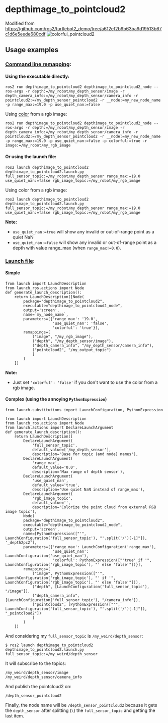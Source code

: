 # depthimage_to_pointcloud2
Modified from https://github.com/ros2/turtlebot2_demo/tree/a612ef2b9b63ba9d19513b67c1d6e5eede680cdf
![colorful_pointcloud2](https://user-images.githubusercontent.com/6606382/164089529-20e523d1-430a-44d0-84f9-be63285d8414.png)


## Usage examples 

### [Command line remapping](https://docs.ros.org/en/galactic/How-To-Guides/Node-arguments.html):

#### Using the executable directly:
```
ros2 run depthimage_to_pointcloud2 depthimage_to_pointcloud2_node --ros-args -r depth:=/my_robot/my_depth_sensor/image -r depth_camera_info:=/my_robot/my_depth_sensor/camera_info -r pointcloud2:=/my_depth_sensor_pointcloud2 -r __node:=my_new_node_name -p range_max:=19.0 -p use_quiet_nan:=false
```

Using [color](https://wiki.ros.org/rviz/DisplayTypes/PointCloudShared#channels) from a rgb image:
```
ros2 run depthimage_to_pointcloud2 depthimage_to_pointcloud2_node --ros-args -r depth:=/my_robot/my_depth_sensor/image -r depth_camera_info:=/my_robot/my_depth_sensor/camera_info -r pointcloud2:=/my_depth_sensor_pointcloud2 -r __node:=my_new_node_name -p range_max:=19.0 -p use_quiet_nan:=false -p colorful:=true -r image:=/my_robot/my_rgb_image
```
#### Or using the launch file:

```
ros2 launch depthimage_to_pointcloud2 depthimage_to_pointcloud2.launch.py full_sensor_topic:=/my_robot/my_depth_sensor range_max:=19.0 use_quiet_nan:=false rgb_image_topic:=/my_robot/my_rgb_image
```

Using color from a rgb image:
```
ros2 launch depthimage_to_pointcloud2 depthimage_to_pointcloud2.launch.py full_sensor_topic:=/my_robot/my_depth_sensor range_max:=19.0 use_quiet_nan:=false rgb_image_topic:=/my_robot/my_rgb_image
```

__Note:__
* `use_quiet_nan:=true` will show any invalid or out-of-range point as a quiet NaN
* `use_quiet_nan:=false` will show any invalid or out-of-range point as a depth with value range_max (when `range_max!=0.0`).

### [Launch file](https://docs.ros.org/en/galactic/Tutorials/Launch/Creating-Launch-Files.html?highlight=remappings):
#### Simple
```
from launch import LaunchDescription
from launch_ros.actions import Node
def generate_launch_description():
    return LaunchDescription([Node(
        package="depthimage_to_pointcloud2",
        executable="depthimage_to_pointcloud2_node",
        output='screen',
        name=`my_node_name`,
        parameters=[{'range_max': '19.0', 
                     'use_quiet_nan': 'false',
                     'colorful': 'true'}],
        remappings=[
            ("image", "/my_rgb_image"),
            ("depth", "/my_depth_sensor/image"),
            ("depth_camera_info", "/my_depth_sensor/camera_info"),
            ("pointcloud2", "/my_output_topic")
            ]
        )
    ])
```
__Note:__
* Just set `'colorful': 'false'` if you don't want to use the color from a rgb image.

#### Complex (using the annoying `PythonExpression`)
```
from launch.substitutions import LaunchConfiguration, PythonExpression

from launch import LaunchDescription
from launch_ros.actions import Node
from launch.actions import DeclareLaunchArgument
def generate_launch_description():
    return LaunchDescription([
        DeclareLaunchArgument(
            'full_sensor_topic',
            default_value=['/my_depth_sensor'],
            description='Base for topic (and node) names'),
        DeclareLaunchArgument(
            'range_max',
            default_value='0.0',
            description='Max range of depth sensor'),
        DeclareLaunchArgument(
            'use_quiet_nan',
            default_value='true',
            description='Use quiet NaN instead of range_max'),
        DeclareLaunchArgument(
            'rgb_image_topic',
            default_value='',
            description='Colorize the point cloud from external RGB image topic'),
        Node(
        package="depthimage_to_pointcloud2",
        executable="depthimage_to_pointcloud2_node",
        output='screen',
        name=[PythonExpression(["'", LaunchConfiguration('full_sensor_topic'), "'.split('/')[-1]"]), '_depth2pc2'],
        parameters=[{'range_max': LaunchConfiguration('range_max'),
                     'use_quiet_nan': LaunchConfiguration('use_quiet_nan'),
                     'colorful': PythonExpression(["'true' if '", LaunchConfiguration('rgb_image_topic'), "' else 'false'"])}],
        remappings=[
            ("image", PythonExpression(["'", LaunchConfiguration('rgb_image_topic'), "' if '", LaunchConfiguration('rgb_image_topic'), "' else 'false'"])),
            ("depth", [LaunchConfiguration('full_sensor_topic'), "/image"]),
            ("depth_camera_info", [LaunchConfiguration('full_sensor_topic'), "/camera_info"]),
            ("pointcloud2", [PythonExpression(["'", LaunchConfiguration('full_sensor_topic'), "'.split('/')[-1]"]), "_pointcloud2"])
            ]
        )
    ])
```

And considering my `full_sensor_topic` is `/my_weird/depth_sensor`:
```
$ ros2 launch depthimage_to_pointcloud2 depthimage_to_pointcloud2.launch.py full_sensor_topic:=/my_weird/depth_sensor
```

It will subscribe to the topics:
```
/my_weird/depth_sensor/image
/my_weird/depth_sensor/camera_info
```

And publish the pointcloud2 on:
```
/depth_sensor_pointcloud2
```
Finally, the node name will be `/depth_sensor_pointcloud2` because it gets the `depth_sensor` after splitting (`\`) the `full_sensor_topic` and getting the last item.
